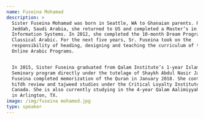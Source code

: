 ```yaml
---
name: Fuseina Mohamad
description: >
  Sister Fuseina Mohamad was born in Seattle, WA to Ghanaian parents. Raised in
  Jeddah, Saudi Arabia, she returned to US and completed a Master’s in
  Information Systems. In 2012, she completed the 10-month Dream Program in
  Classical Arabic. For the next five years, Sr. Fuseina took on the
  responsibility of heading, designing and teaching the curriculum of the Access
  Online Arabic Programs. 


  In 2015, Sister Fuseina graduated from Qalam Institute’s 1-year Islamic
  Seminary program directly under the tutelage of Shaykh Abdul Nasir Jangda. Sr.
  Fuseina completed memorization of the Quran in January 2018. She continues her
  hifdh review and tajweed studies under the Critical Loyalty Institute in
  Canada. She is also currently studying in the 4-year Qalam Aalimiyyah Program
  in Arlington, TX.
image: /img/fuseina mohamed.jpg
type: speaker
---
```


